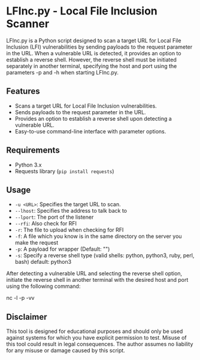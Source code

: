# LFInc.py - Local File Inclusion Scanner

LFInc.py is a Python script designed to scan a target URL for Local File Inclusion (LFI) vulnerabilities by sending payloads to the request parameter in the URL. When a vulnerable URL is detected, it provides an option to establish a reverse shell. However, the reverse shell must be initiated separately in another terminal, specifying the host and port using the parameters -p and -h when starting LFInc.py.

## Features

- Scans a target URL for Local File Inclusion vulnerabilities.
- Sends payloads to the request parameter in the URL.
- Provides an option to establish a reverse shell upon detecting a vulnerable URL.
- Easy-to-use command-line interface with parameter options.

## Requirements

- Python 3.x
- Requests library (`pip install requests`)

## Usage

- `-u <URL>`: Specifies the target URL to scan.
- `--lhost`: Specifies the address to talk back to
- `--lport`: The port of the listener
- `--rfi`: Also check for RFI
- `-r`: The file to upload when checking for RFI
- `-f`: A file which you know is in the same directory on the server you make the request
- `-p`: A payload for wrapper (Default: "<?php echo shell_exec('id'); ?>")
- `-s`: Specify a reverse shell type (valid shells: python, python3, ruby, perl, bash) default: python3


After detecting a vulnerable URL and selecting the reverse shell option, initiate the reverse shell in another terminal with the desired host and port using the following command:

nc -l -p <PORT> -vv


## Disclaimer

This tool is designed for educational purposes and should only be used against systems for which you have explicit permission to test. Misuse of this tool could result in legal consequences. The author assumes no liability for any misuse or damage caused by this script.

